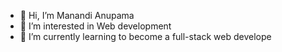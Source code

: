 - 👋 Hi, I’m Manandi Anupama
- 👀 I’m interested in Web development
- 🌱 I’m currently learning to become a full-stack web develope
<!---
Manandi-96/Manandi-96 is a ✨ special ✨ repository because its `README.md` (this file) appears on your GitHub profile.
You can click the Preview link to take a look at your changes.
--->
